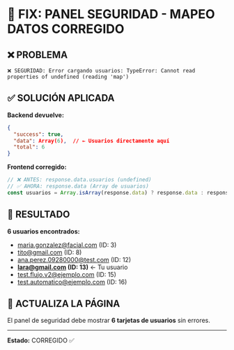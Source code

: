 # 🔧 FIX: PANEL SEGURIDAD - MAPEO DATOS CORREGIDO

## ❌ **PROBLEMA**
```
❌ SEGURIDAD: Error cargando usuarios: TypeError: Cannot read properties of undefined (reading 'map')
```

## ✅ **SOLUCIÓN APLICADA**

**Backend devuelve:**
```json
{
  "success": true,
  "data": Array(6),  // ← Usuarios directamente aquí
  "total": 6
}
```

**Frontend corregido:**
```typescript
// ❌ ANTES: response.data.usuarios (undefined)
// ✅ AHORA: response.data (Array de usuarios)
const usuarios = Array.isArray(response.data) ? response.data : response.data.usuarios || [];
```

## 🎯 **RESULTADO**

**6 usuarios encontrados:**
- maria.gonzalez@facial.com (ID: 3)
- tito@gmail.com (ID: 8)  
- ana.perez.09280000@test.com (ID: 12)
- **lara@gmail.com (ID: 13)** ← Tu usuario
- test.flujo.v2@ejemplo.com (ID: 15)
- test.automatico@ejemplo.com (ID: 16)

## 🚀 **ACTUALIZA LA PÁGINA**

El panel de seguridad debe mostrar **6 tarjetas de usuarios** sin errores.

---
**Estado:** CORREGIDO ✅